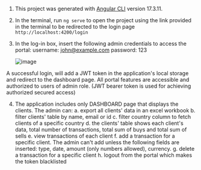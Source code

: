 

1. This project was generated with [Angular CLI](https://github.com/angular/angular-cli) version 17.3.11.

2. In the terminal, run `ng serve` to open the project using the link provided in the terminal to be redirected to the login page `http://localhost:4200/login`

3. In the log-in box, insert the following admin credentials to access the portal: 
    username: john@example.com
    password: 123
   
   ![image](https://github.com/user-attachments/assets/edbd873e-a2db-41d0-a3c0-50dd0127c2dd)

  A successful login, will add a JWT token in the application's local storage and redirect to the dashboard page. All portal features are accessible and authorized to users of admin role. (JWT bearer token is used for achieving authorized secured access)

4. The application includes only DASHBOARD page that displays the clients. The admin can:
   a. export all clients' data in an excel workbook
   b. filter clients' table by name, email or id
   c. filter country column to fetch clients of a specific country
   d. the clients' table shows each client's data, total number of transactions, total sum of buys and total sum of sells
   e. view transactions of each client
   f. add a transaction for a specific client. The admin can't add unless the following fields are inserted: type, date, amount (only numbers allowed), currency.
   g. delete a transaction for a specific client
   h. logout from the portal which makes the token blacklisted






